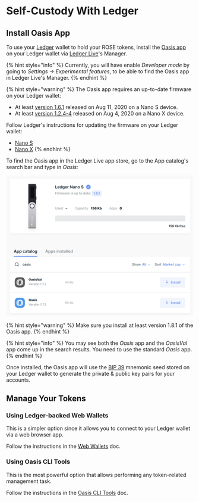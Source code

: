 # Self-Custody With Ledger

## Install Oasis App

To use your [Ledger](https://www.ledger.com/) wallet to hold your ROSE tokens, install the [Oasis app](https://github.com/Zondax/ledger-oasis) on your Ledger wallet via [Ledger Live](https://www.ledger.com/ledger-live/)'s Manager.

{% hint style="info" %}
Currently, you will have enable _Developer mode_ by going to _Settings -&gt; Experimental features_, to be able to find the Oasis app in Ledger Live's Manager.
{% endhint %}

{% hint style="warning" %}
The Oasis app requires an up-to-date firmware on your Ledger wallet:

* At least [version 1.6.1](https://support.ledger.com/hc/en-us/articles/360010446000-Ledger-Nano-S-firmware-release-notes) released on Aug 11, 2020 on a Nano S device.
* At least [version 1.2.4-4](https://support.ledger.com/hc/en-us/articles/360014980580-Ledger-Nano-X-firmware-release-notes) released on Aug 4, 2020 on a Nano X device.

Follow Ledger's instructions for updating the firmware on your Ledger wallet:

* [Nano S](https://support.ledger.com/hc/en-us/articles/360002731113-Update-Ledger-Nano-S-firmware)
* [Nano X](https://support.ledger.com/hc/en-us/articles/360013349800)
{% endhint %}

To find the Oasis app in the Ledger Live app store, go to the App catalog's search bar and type in _Oasis:_

![](../../.gitbook/assets/image%20%284%29.png)

{% hint style="warning" %}
Make sure you install at least version 1.8.1 of the Oasis app.
{% endhint %}

{% hint style="info" %}
You may see both the _Oasis_ app and the _OasisVal_ app come up in the search results. You need to use the standard _Oasis_ app.
{% endhint %}

Once installed, the Oasis app will use the [BIP 39](https://github.com/bitcoin/bips/blob/master/bip-0039.mediawiki) mnemonic seed stored on your Ledger wallet to generate the private & public key pairs for your accounts.

## Manage Your Tokens

### Using Ledger-backed Web Wallets

This is a simpler option since it allows you to connect to your Ledger wallet via a web browser app.

Follow the instructions in the [Web Wallets](../web-wallets.md#ledger-backed-web-wallets) doc.

### Using Oasis CLI Tools

This is the most powerful option that allows performing any token-related management task.

Follow the instructions in the [Oasis CLI Tools](../oasis-cli-tools/) doc.

